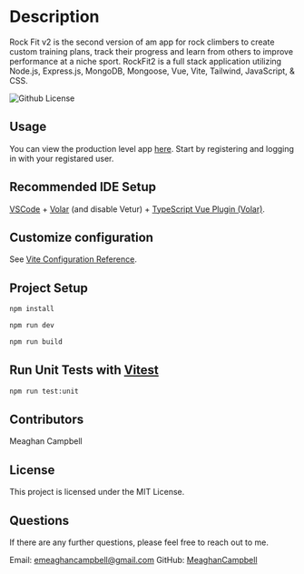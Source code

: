 # Description

Rock Fit v2 is the second version of am app for rock climbers to create custom training plans, track their progress and learn from others to improve performance at a niche sport. RockFit2 is a full stack application utilizing Node.js, Express.js, MongoDB, Mongoose, Vue, Vite, Tailwind, JavaScript, & CSS.

![Github License](https://img.shields.io/badge/license-MIT-green)

## Usage

You can view the production level app [here](https://rockfitnew-e0394048aa0c.herokuapp.com/).
Start by registering and logging in with your registared user.

## Recommended IDE Setup

[VSCode](https://code.visualstudio.com/) + [Volar](https://marketplace.visualstudio.com/items?itemName=Vue.volar) (and disable Vetur) + [TypeScript Vue Plugin (Volar)](https://marketplace.visualstudio.com/items?itemName=Vue.vscode-typescript-vue-plugin).

## Customize configuration

See [Vite Configuration Reference](https://vitejs.dev/config/).

## Project Setup

```sh
npm install
```
```sh
npm run dev
```
```sh
npm run build
```

## Run Unit Tests with [Vitest](https://vitest.dev/)

```sh
npm run test:unit
```

## Contributors

Meaghan Campbell

## License

This project is licensed under the MIT License.

## Questions

If there are any further questions, please feel free to reach out to me.

Email: emeaghancampbell@gmail.com
GitHub: [MeaghanCampbell](https://github.com/MeaghanCampbell/)


